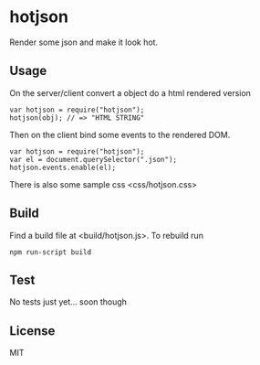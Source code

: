 # hotjson
Render some json and make it look hot.


## Usage
On the server/client convert a object do a html rendered version

    var hotjson = require("hotjson");
    hotjson(obj); // => "HTML STRING"

Then on the client bind some events to the rendered DOM.

    var hotjson = require("hotjson");
    var el = document.querySelector(".json");
    hotjson.events.enable(el);

There is also some sample css <css/hotjson.css>


## Build
Find a build file at <build/hotjson.js>. To rebuild run

    npm run-script build


## Test
No tests just yet... soon though


## License
MIT
